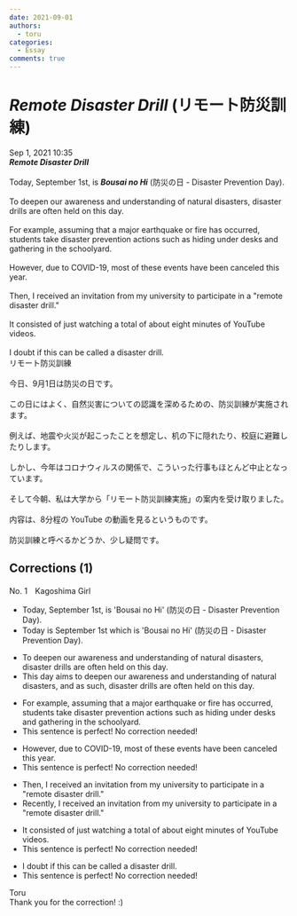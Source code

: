 ```yaml
---
date: 2021-09-01
authors:
  - toru
categories:
  - Essay
comments: true
---
```


# <strong><em>Remote Disaster Drill</strong></em> (リモート防災訓練)
<div class="date">Sep 1, 2021 10:35</div>
<div id="post"><div id="body_show_ori">
<strong><em>Remote Disaster Drill</strong></em><br/><br/>Today, September 1st, is <strong><em>Bousai no Hi</em></strong> (防災の日 - Disaster Prevention Day).<br/><br/>To deepen our awareness and understanding of natural disasters, disaster drills are often held on this day.<br/><br/>For example, assuming that a major earthquake or fire has occurred, students take disaster prevention actions such as hiding under desks and gathering in the schoolyard.<br/><br/>However, due to COVID-19, most of these events have been canceled this year.<br/><br/>Then, I received an invitation from my university to participate in a "remote disaster drill."<br/><br/>It consisted of just watching a total of about eight minutes of YouTube videos.<br/><br/>I doubt if this can be called a disaster drill.
</div></div>

<!-- more -->

<div id="post_ja"><div id="body_show_mo">
リモート防災訓練<br/><br/>今日、9月1日は防災の日です。<br/><br/>この日にはよく、自然災害についての認識を深めるための、防災訓練が実施されます。<br/><br/>例えば、地震や火災が起こったことを想定し、机の下に隠れたり、校庭に避難したりします。<br/><br/>しかし、今年はコロナウィルスの関係で、こういった行事もほとんど中止となっています。<br/><br/>そして今朝、私は大学から「リモート防災訓練実施」の案内を受け取りました。<br/><br/>内容は、8分程の YouTube の動画を見るというものです。<br/><br/>防災訓練と呼べるかどうか、少し疑問です。
</div></div>

## Corrections (1)
<div id="block"><div class="first_name"> No. 1　<span class="just_name">Kagoshima Girl</span></div><div id="block2">
<ul class="correction_field">
<li class="incorrect">Today, September 1st, is 'Bousai no Hi' (防災の日 - Disaster Prevention Day).</li>
<li class="corrected correct">
Today is September 1st which is 'Bousai no Hi' (防災の日 - Disaster Prevention Day).
</li>
</ul>
<ul class="correction_field">
<li class="incorrect">To deepen our awareness and understanding of natural disasters, disaster drills are often held on this day.</li>
<li class="corrected correct">
<span class="f_red">This day aims</span> to deepen our awareness and understanding of natural disasters, and as such, disaster drills are often held on this day.
</li>
</ul>
<ul class="correction_field">
<li class="incorrect">For example, assuming that a major earthquake or fire has occurred, students take disaster prevention actions such as hiding under desks and gathering in the schoolyard.</li>
<li class="corrected perfect">This sentence is perfect! No correction needed!</li>
</ul>
<ul class="correction_field">
<li class="incorrect">However, due to COVID-19, most of these events have been canceled this year.</li>
<li class="corrected perfect">This sentence is perfect! No correction needed!</li>
</ul>
<ul class="correction_field">
<li class="incorrect">Then, I received an invitation from my university to participate in a "remote disaster drill."</li>
<li class="corrected correct">
<span class="f_red">Recently, </span> I received an invitation from my university to participate in a "remote disaster drill."
</li>
</ul>
<ul class="correction_field">
<li class="incorrect">It consisted of just watching a total of about eight minutes of YouTube videos.</li>
<li class="corrected perfect">This sentence is perfect! No correction needed!</li>
</ul>
<ul class="correction_field">
<li class="incorrect">I doubt if this can be called a disaster drill.</li>
<li class="corrected perfect">This sentence is perfect! No correction needed!</li>
</ul>
</div><div class="name"><span class="just_name">Toru</span><br>
Thank you for the correction! :)
</div>
</div>
